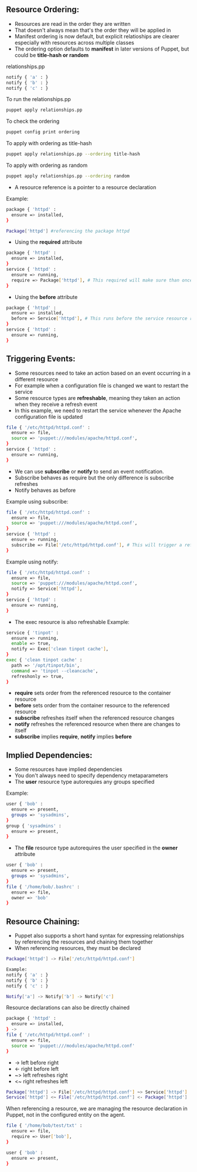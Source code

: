 ## Resource Ordering: 
- Resources are read in the order they are written
- That doesn't always mean that's the order they will be applied in
- Manifest ordering is now default, but explicit relatioships are clearer especially with resources across multiple classes
- The ordering option defaults to **manifest** in later versions of Puppet, but could be **title-hash or random**

relationships.pp
```sh
notify { 'a' : }
notify { 'b' : }
notify { 'c' : }
```
To run the relationships.pp
```sh
puppet apply relationships.pp
```

To check the ordering 
```sh
puppet config print ordering
```
To apply with ordering as title-hash
```sh
puppet apply relationships.pp --ordering title-hash
```
To apply with ordering as random
```sh 
puppet apply relationships.pp --ordering random
```
- A resource reference is a pointer to a resource declaration

Example: 
```sh
package { 'httpd' :
  ensure => installed,
}

Package['httpd'] #referencing the package httpd
```

- Using the **required** attribute
```sh
package { 'httpd' :
  ensure => installed,
}
service { 'httpd' :
  ensure => running, 
  require => Package['httpd'], # This required will make sure than once package resource ran then only service resource runs. Its like depends on
}

```
- Using the **before** attribute
```sh
package { 'httpd' :
  ensure => installed,
  before => Service['httpd'], # This runs before the service resource runs
}
service { 'httpd' :
  ensure => running, 
}
```
## Triggering Events: 
- Some resources need to take an action based on an event occurring in a different resource
- For example when a configuration file is changed we want to restart the service 
- Some resource types are **refreshable**, meaning they taken an action when they receive a refresh event
- In this example, we need to restart the service whenever the Apache configuration file is updated
```sh
file { '/etc/httpd/httpd.conf' : 
  ensure => file,
  source => 'puppet:///modules/apache/httpd.conf',
}
service { 'httpd' : 
  ensure => running,
}
```
- We can use **subscribe** or **notify** to send an event notification.
- Subscribe behaves as require but the only difference is subscribe refreshes 
- Notify behaves as before

Example using subscribe:
```sh
file { '/etc/httpd/httpd.conf' : 
  ensure => file,
  source => 'puppet:///modules/apache/httpd.conf',
}
service { 'httpd' : 
  ensure => running,
  subscribe => File['/etc/httpd/httpd.conf'], # This will trigger a refresh event
}
```
Example using notify:
```sh
file { '/etc/httpd/httpd.conf' : 
  ensure => file,
  source => 'puppet:///modules/apache/httpd.conf',
  notify => Service['httpd'],
}
service { 'httpd' : 
  ensure => running,
}
```

- The exec resource is also refreshable
Example: 
```sh
service { 'tinpot' : 
  ensure => running,
  enable => true, 
  notify => Exec['clean tinpot cache'],
}
exec { 'clean tinpot cache' : 
  path => '/opt/tinpot/bin',
  command => 'tinpot --cleancache', 
  refreshonly => true, 
}
```

- **require** sets order from the referenced resource to the container resource
- **before** sets order from the container resource to the referenced resource
- **subscribe** refreshes itself when the referenced resource changes
- **notify** refreshes the referenced resource when there are changes to itself
- **subscribe** implies **require**, **notify** implies **before**

## Implied Dependencies: 
- Some resources have implied dependencies
- You don't always need to specify dependency metaparameters
- The **user** resource type autorequies any groups specified

Example: 
```sh
user { 'bob' :
  ensure => present,
  groups => 'sysadmins',
}
group { 'sysadmins' :
  ensure => present,
}
```

- The **file** resource type autorequires the user specified in the **owner** attribute

```sh
user { 'bob' : 
  ensure => present,
  groups => 'sysadmins',
}
file { '/home/bob/.bashrc' : 
  ensure => file,
  owner => 'bob'
}
```

## Resource Chaining: 

- Puppet also supports a short hand syntax for expressing relationships by referencing the resources and chaining them together
- When referencing resources, they must be declared

```sh
Package['httpd'] -> File['/etc/httpd/httpd.conf']
```
```sh
Example: 
notify { 'a' : }
notify { 'b' : }
notify { 'c' : }

Notify['a'] -> Notify['b'] -> Notify['c']
```

Resource declarations can also be directly chained

```sh
package { 'httpd' :
  ensure => installed,
} ->
file { '/etc/httpd/httpd.conf' : 
  ensure => file,
  source => 'puppet:///modules/apache/httpd.conf'
}
```

*  -> left before right
*  <- right before left
*  ~> left refreshes right
*  <~ right refreshes left

```sh
Package['httpd'] -> File['/etc/httpd/httpd.conf'] ~> Service['httpd']
Service['httpd'] <~ File['/etc/httpd/httpd.conf'] <- Package['httpd']
```

When referencing a resource, we are managing the resource declaration in Puppet, not in the configured entity on the agent. 
```sh
file { '/home/bob/test/txt' :
  ensure => file,
  require => User['bob'],
}

user { 'bob' : 
  ensure => present, 
}
```
